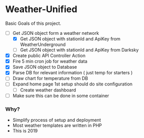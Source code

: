 # Weather-Unified

Basic Goals of this project.
  - [ ] Get JSON object form a weather network 
    - [x] Get JSON object with stationId and ApiKey from WeatherUnderground
    - [ ] Get JSON object with stationId and ApiKey from Darksky
  - [x] Create public API Controller Action
  - [x] Fire 5 min cron job for weather data
  - [x] Save JSON object to Database
  - [x] Parse DB for relevant information ( just temp for starters )
  - [ ] Draw chart for temperature from DB
  - [ ] Expand home page 1st setup should do site configuration
    - [ ] Create weather dashboard
  - [ ] Make sure this can be done in some container
  
### Why?
 - Simplify process of setup and deployment
 - Most weather templates are written in PHP
 - This is 2019 
